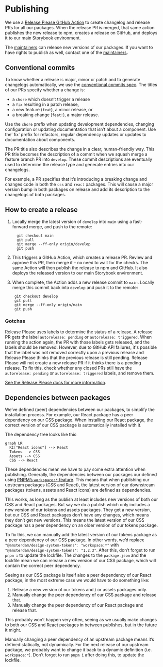 <!-- @license CC0-1.0 -->

# Publishing

We use a [Release Please GitHub Action](https://github.com/google-github-actions/release-please-action) to create changelog and release PRs for all our packages.
When the release PR is merged, that same action publishes the new release to npm, creates a release on GitHub, and deploys it to our main Storybook environment.

The [maintainers](./documentation/maintainers.md) can release new versions of our packages.
If you want to have rights to publish as well, contact one of the [maintainers](./maintainers.md).

## Conventional commits

To know whether a release is major, minor or patch and to generate changelogs automatically, we use the [conventional commits spec](https://www.conventionalcommits.org/en/v1.0.0/).
The titles of our PRs specify whether a change is:

- a `chore` which doesn’t trigger a release
- a `fix` resulting in a patch release,
- a new feature (`feat`), a minor release, or
- a breaking change (`feat!`), a major release.

Use the `chore` prefix when updating development dependencies, changing configuration or updating documentation that isn’t about a component.
Use the’ fix’ prefix for refactors, regular dependency updates or updates to documentation about components.

The PR title also describes the change in a clear, human-friendly way.
This PR title becomes the description of a commit when we squash merge a feature branch PR into `develop`.
These commit descriptions are eventually used to determine the release type and generate entries into our changelogs.

For example, a PR specifies that it’s introducing a breaking change and changes code in both the `css` and `react` packages.
This will cause a major version bump in both packages on release and add its description to the changelogs of both packages.

## How to create a release

1. Locally merge the latest version of `develop` into `main` using a fast-forward merge, and push to the remote:

   ```shell
     git checkout main
     git pull
     git merge --ff-only origin/develop
     git push
   ```

2. This triggers a GitHub Action, which creates a release PR.
   Review and approve this PR, then merge it – no need to wait for the checks.
   The same Action will then publish the release to npm and GitHub.
   It also deploys the released version to our main Storybook environment.
3. When complete, the Action adds a new release commit to `main`.
   Locally merge this commit back into `develop` and push it to the remote:

   ```shell
    git checkout develop
    git pull
    git merge --ff-only origin/main
    git push
   ```

### Gotchas

Release Please uses labels to determine the status of a release.
A release PR gets the label `autorelease: pending` or `autorelease: triggered`.
When running the action again, the PR with those labels gets released, and the labels should be removed.
However, due to GitHub API failures, it's possible that the label was not removed correctly upon a previous release and Release Please thinks that the previous release is still pending.
Release Please will not create a new release PR if it thinks there is a pending release.
To fix this, check whether any closed PRs still have the `autorelease: pending` or `autorelease: triggered` labels, and remove them.

[See the Release Please docs for more information](https://github.com/googleapis/release-please?tab=readme-ov-file#release-please-bot-does-not-create-a-release-pr-why).

## Dependencies between packages

We’ve defined (peer) dependencies between our packages, to simplify the installation process.
For example, our React package has a peer dependency on our CSS package.
When installing our React package, the correct version of our CSS package is automatically installed with it.

The dependency tree looks like this:

```mermaid
graph LR
  RI["React icons"] --> React
  Tokens --> CSS
  Assets --> CSS
  CSS --> React
```

These dependencies mean we have to pay some extra attention when publishing.
Generally, the dependencies between our packages our defined using [PNPM’s `workspace:*` feature](https://pnpm.io/workspaces#publishing-workspace-packages).
This means that when publishing our upstream packages (CSS and React), the latest version of our downstream packages (tokens, assets and React icons)
are defined as dependencies.

This works, as long as the publish at least includes new versions of both our CSS and React packages.
But say we do a publish which only includes a new version of our tokens and assets packages.
They get a new version, but our CSS and React packages don’t have any changes, which means they don’t get new versions.
This means the latest version of our CSS package has a peer dependency on an older version of our tokens package.

To fix this, we can manually add the latest version of our tokens package as a peer dependency of our CSS package.
In other words, we’d replace `"@amsterdam/design-system-tokens": "workspace:*"` with `"@amsterdam/design-system-tokens": "1.2.3"`.
After this, don’t forget to run `pnpm i` to update the lockfile.
The changes to the `package.json` and the lockfile mean we can release a new version of our CSS package, which will contain the correct peer dependency.

Seeing as our CSS package is itself also a peer dependency of our React package, in the most extreme case we would have to do something like:

1. Release a new version of our tokens and / or assets packages only.
2. Manually change the peer dependency of our CSS package and release that.
3. Manually change the peer dependency of our React package and release that.

This probably won’t happen very often, seeing as we usually make changes to both our CSS and React packages in between publishes,
but in the future it might.

Manually changing a peer dependency of an upstream package means it’s defined statically, not dynamically.
For the next release of our upstream package, we probably want to change it back to a dynamic definition (i.e. `workspace:*`).
Don’t forget to run `pnpm i` after doing this, to update the lockfile.

